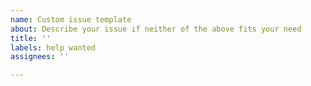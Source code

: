 ```yaml
---
name: Custom issue template
about: Describe your issue if neither of the above fits your need
title: ''
labels: help wanted
assignees: ''

---
```




